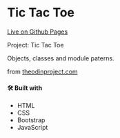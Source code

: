 # Tic Tac Toe

[Live on Github Pages](https://earosselot.github.io/TicTacToe/)

Project: Tic Tac Toe

Objects, classes and module paterns.

from [theodinproject.com](https://www.theodinproject.com/courses/javascript/lessons/tic-tac-toe-javascript)

#### 🛠️ Built with
* HTML
* CSS
* Bootstrap
* JavaScript
